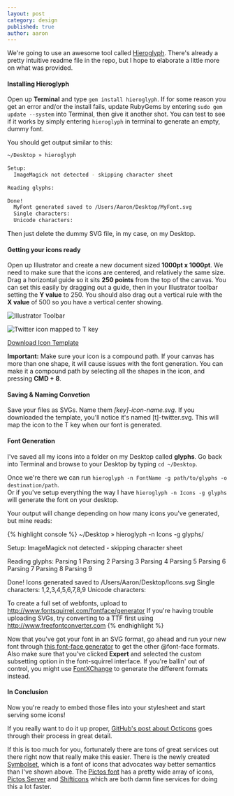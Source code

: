 ```yaml
---
layout: post
category: design
published: true
author: aaron
---
```


We're going to use an awesome tool called [Hieroglyph](https://github.com/averyvery/hieroglyph). There's already a pretty intuitive readme file in the repo, but I hope to elaborate a little more on what was provided.

#### Installing Hieroglyph
Open up **Terminal** and type `gem install hieroglyph`. If for some reason you get an error and/or the install fails, update RubyGems by entering `sudo gem update --system` into Terminal, then give it another shot. You can test to see if it works by simply entering `hieroglyph` in terminal to generate an empty, dummy font.

You should get output similar to this:

``` bash
~/Desktop » hieroglyph
  
Setup:
  ImageMagick not detected - skipping character sheet
  
Reading glyphs:
  
Done!
  MyFont generated saved to /Users/Aaron/Desktop/MyFont.svg
  Single characters: 
  Unicode characters: 
```

Then just delete the dummy SVG file, in my case, on my Desktop.

#### Getting your icons ready
Open up Illustrator and create a new document sized **1000pt x 1000pt**. We need to make sure that the icons are centered, and relatively the same size. Drag a horizontal guide so it sits **250 points** from the top of the canvas. You can set this easily by dragging out a guide, then in your Illustrator toolbar setting the **Y value** to 250. You should also drag out a vertical rule with the **X value** of 500 so you have a vertical center showing.

![Illustrator Toolbar](http://docs.tinyfactory.io/images/assets/toolbar.png)

![Twitter icon mapped to T key](http://docs.tinyfactory.io/images/assets/twitter-ss.png)

<a href="http://docs.tinyfactory.io/images/downloads/icon.zip" class="button">Download Icon Template</a>

**Important:** Make sure your icon is a compound path. If your canvas has more than one shape, it will cause issues with the font generation. You can make it a compound path by selecting all the shapes in the icon, and pressing **CMD + 8**.

#### Saving & Naming Convetion
Save your files as SVGs. Name them *[key]-icon-name.svg*. If you downloaded the template, you'll notice it's named [t]-twitter.svg. This will map the icon to the T key when our font is generated.

#### Font Generation
I've saved all my icons into a folder on my Desktop called **glyphs**. Go back into Terminal and browse to your Desktop by typing `cd ~/Desktop`.

Once we're there we can run `hieroglyph -n FontName -g path/to/glyphs -o destination/path`.<br>
Or if you've setup everything the way I have `hieroglyph -n Icons -g glyphs` will generate the font on your desktop.

Your output will change depending on how many icons you've generated, but mine reads:

{% highlight console %}
~/Desktop » hieroglyph -n Icons -g glyphs/
  
Setup:
  ImageMagick not detected - skipping character sheet
  
Reading glyphs:
  Parsing 1
  Parsing 2
  Parsing 3
  Parsing 4
  Parsing 5
  Parsing 6
  Parsing 7
  Parsing 8
  Parsing 9
  
Done!
  Icons generated saved to /Users/Aaron/Desktop/Icons.svg
  Single characters: 1,2,3,4,5,6,7,8,9
  Unicode characters: 
  
  To create a full set of webfonts, upload to http://www.fontsquirrel.com/fontface/generator
  If you're having trouble uploading SVGs, try converting to a TTF first using 
  http://www.freefontconverter.com
{% endhighlight %}

Now that you've got your font in an SVG format, go ahead and run your new font through [this font-face generator](http://www.fontsquirrel.com/fontface/generator) to get the other @font-face formats. Also make sure that you've clicked **Expert**  and selected the custom subsetting option in the font-squirrel interface. If you're ballin' out of control, you might use [FontXChange](http://www.fontgear.net/fontxchange.html) to generate the different formats instead.

#### In Conclusion
Now you're ready to embed those files into your stylesheet and start serving some icons!

If you really want to do it up proper, [GitHub's post about Octicons](https://github.com/blog/1135-the-making-of-octicons) goes through their process in great detail.

If this is too much for you, fortunately there are tons of great services out there right now that really make this easier. There is the newly created [Symbolset](http://symbolset.com/), which is a font of icons that advocates way better semantics than I've shown above. The [Pictos font](http://pictos.cc/font/) has a pretty wide array of icons, [Pictos Server](http://pictos.cc/server/) and [Shifticons](https://www.shifticons.com/) which are both damn fine services for doing this a lot faster.